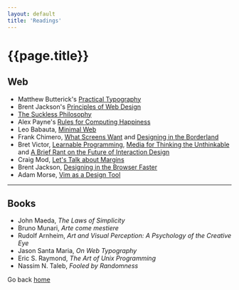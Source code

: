 ```yaml
---
layout: default
title: 'Readings'
---
```


# {{page.title}}

## Web

- Matthew Butterick's [Practical Typography](http://practicaltypography.com/)
- Brent Jackson's [Principles of Web Design](http://jxnblk.com/principles/)
- [The Suckless Philosophy](http://suckless.org/philosophy)
- Alex Payne's [Rules for Computing Happiness](https://al3x.net/2008/09/08/al3xs-rules-for-computing-happiness.html)
- Leo Babauta, [Minimal Web](http://mnmlist.com/w/)
- Frank Chimero, [What Screens Want](http://frankchimero.com/talks/what-screens-want/transcript/)
  and [Designing in the Borderland](http://frankchimero.com/talks/designing-in-the-borderlands/transcript/)
- Bret Victor, [Learnable Programming](http://worrydream.com/LearnableProgramming/), [Media for Thinking the Unthinkable](http://worrydream.com/MediaForThinkingTheUnthinkable/) and [A Brief Rant on the Future of Interaction Design](http://worrydream.com/ABriefRantOnTheFutureOfInteractionDesign/)
- Craig Mod, [Let's Talk about Margins](https://medium.com/message/lets-talk-about-margins-14646574c385)
- Brent Jackson, [Designing in the Browser Faster](https://medium.com/@jxnblk/designing-in-the-browser-faster-bd413d2bc4f3)
- Adam Morse, [Vim as a Design Tool](http://xn--h4hg.ws/2013/12/10/vim-as-a-design-tool/)

* * * * *

## Books

- John Maeda, *The Laws of Simplicity*
- Bruno Munari, *Arte come mestiere*
- Rudolf Arnheim, *Art and Visual Perception: A Psychology of the Creative Eye*
- Jason Santa Maria, *On Web Typography*
- Eric S. Raymond, *The Art of Unix Programming*
- Nassim N. Taleb, *Fooled by Randomness*


Go back [home](/)

